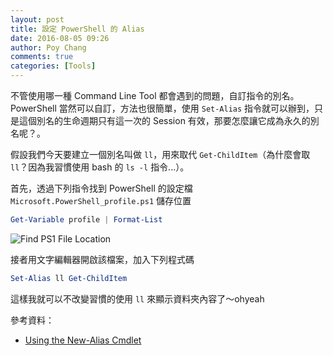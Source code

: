 ```yaml
---
layout: post
title: 設定 PowerShell 的 Alias
date: 2016-08-05 09:26
author: Poy Chang
comments: true
categories: [Tools]
---
```

不管使用哪一種 Command Line Tool 都會遇到的問題，自訂指令的別名。PowerShell 當然可以自訂，方法也很簡單，使用 `Set-Alias` 指令就可以辦到，只是這個別名的生命週期只有這一次的 Session 有效，那要怎麼讓它成為永久的別名呢？。

假設我們今天要建立一個別名叫做 `ll`，用來取代 `Get-ChildItem`（為什麼會取 `ll`？因為我習慣使用 bash 的 `ls -l` 指令...）。

首先，透過下列指令找到 PowerShell 的設定檔 `Microsoft.PowerShell_profile.ps1` 儲存位置

```powershell
Get-Variable profile | Format-List
```

![Find PS1 File Location](http://i.imgur.com/SufCXTz.png)

接者用文字編輯器開啟該檔案，加入下列程式碼

```powershell
Set-Alias ll Get-ChildItem
```

這樣我就可以不改變習慣的使用 `ll` 來顯示資料夾內容了～ohyeah

參考資料：

* [Using the New-Alias Cmdlet](https://technet.microsoft.com/en-us/library/ee176913.aspx?f=255&MSPPError=-2147217396)
